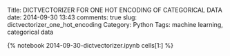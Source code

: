 Title: DICTVECTORIZER FOR ONE HOT ENCODING OF CATEGORICAL DATA
date:  2014-09-30 13:43
comments: true
slug: dictvectorizer_one_hot_encoding
Category: Python
Tags: machine learning, categorical data

{% notebook 2014-09-30-dictvectorizer.ipynb cells[1:] %}
